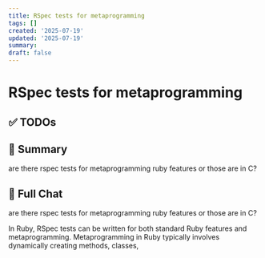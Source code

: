 ```yaml
---
title: RSpec tests for metaprogramming
tags: []
created: '2025-07-19'
updated: '2025-07-19'
summary:
draft: false
---
```


# RSpec tests for metaprogramming

## ✅ TODOs


## 📌 Summary
are there rspec tests for metaprogramming ruby features or those are in C?

## 🧠 Full Chat


are there rspec tests for metaprogramming ruby features or those are in C?

In Ruby, RSpec tests can be written for both standard Ruby features and metaprogramming. Metaprogramming in Ruby typically involves dynamically creating methods, classes,